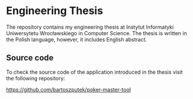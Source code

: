 # Engineering Thesis

The repository contains my engineering thesis at Instytut Informatyki Uniwersytetu Wrocławskiego in Computer Science. The thesis is written in the Polish language, however, it includes English abstract.

## Source code

To check the source code of the application introduced in the thesis visit the following repository: 

https://github.com/bartoszputek/poker-master-tool